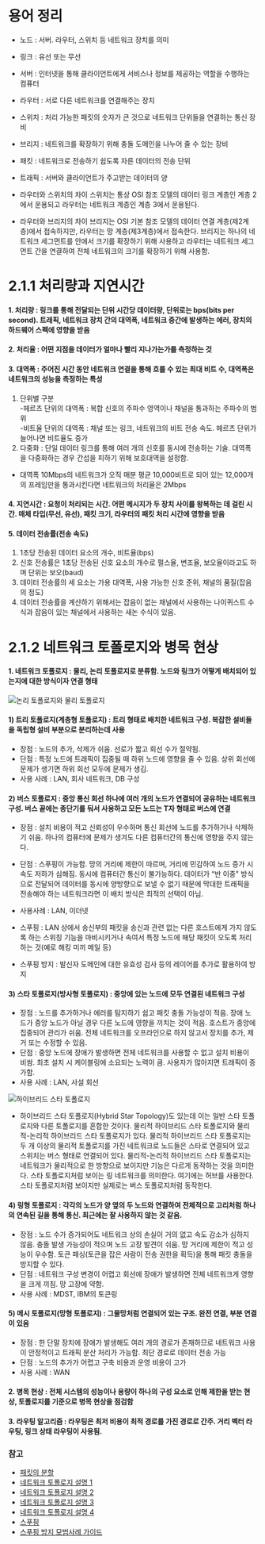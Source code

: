 # **용어 정리**

- 노드 : 서버. 라우터, 스위치 등 네트워크 장치를 의미
- 링크 : 유선 또는 무선
- 서버 : 인터넷을 통해 클라이언트에게 서비스나 정보를 제공하는 역할을 수행하는 컴퓨터
- 라우터 : 서로 다른 네트워크를 연결해주는 장치
- 스위치 : 처리 가능한 패킷의 숫자가 큰 것으로 네트워크 단위들을 연결하는 통신 장비
- 브리지 : 네트워크를 확장하기 위해 충돌 도메인을 나누어 줄 수 있는 장비
- 패킷 : 네트워크로 전송하기 쉽도록 자른 데이터의 전송 단위
- 트래픽 : 서버와 클라이언트가 주고받는 데이터의 양

- 라우터와 스위치의 차이
스위치는 통상 OSI 참조 모델의 데이터 링크 계층인 계층 2에서 운용되고 라우터는 네트워크 계층인 계층 3에서 운용된다.

- 라우터와 브리지의 차이
브리지는 OSI 기본 참조 모델의 데이터 연결 계층(제2계층)에서 접속하지만, 라우터는 망 계층(제3계층)에서 접속한다. 브리지는 하나의 네트워크 세그먼트를 안에서 크기를 확장하기 위해 사용하고 라우터는 네트워크 세그먼트 간을 연결하여 전체 네트워크의 크기를 확장하기 위해 사용함.

# 2.1.1 처리량과 지연시간

#### 1. 처리량 : 링크를 통해 전달되는 단위 시간당 데이터량, 단위로는 bps(bits per second). 트래픽, 네트워크 장치 간의 대역폭, 네트워크 중간에 발생하는 에러, 장치의 하드웨어 스펙에 영향을 받음
#### 2. 처리율 : 어떤 지점을 데이터가 얼마나 빨리 지나가는가를 측정하는 것
#### 3. 대역폭 : 주어진 시간 동안 네트워크 연결을 통해 흐를 수 있는 최대 비트 수, 대역폭은 네트워크의 성능을 측정하는 특성
1) 단위별 구분  
-헤르츠 단위의 대역폭 : 복합 신호의 주파수 영역이나 채널을 통과하는 주파수의 범위  
-비트율 단위의 대역폭 : 채널 또는 링크, 네트워크의 비트 전송 속도. 헤르츠 단위가 늘어나면 비트율도 증가
2) 다중화 : 단일 데이터 링크를 통해 여러 개의 신호를 동시에 전송하는 기술. 대역폭을 다중화하는 경우 간섭을 피하기 위해 보호대역을 설정함. 
* 대역폭 10Mbps의 네트워크가 오직 매분 평균 10,000비트로 되어 있는 12,000개의 프레임만을 통과시킨다면 네트워크의 처리율은 2Mbps
#### 4. 지연시간 : 요청이 처리되는 시간. 어떤 메시지가 두 장치 사이를 왕복하는 데 걸린 시간. 매체 타입(무선, 유선), 패킷 크기, 라우터의 패킷 처리 시간에 영향을 받음
#### 5. 데이터 전송률(전송 속도)
1. 1초당 전송된 데이터 요소의 개수, 비트율(bps)
2. 신호 전송률은 1초당 전송된 신호 요소의 개수로 펄스율, 변조율, 보오율이라고도 하며 단위는 보오(baud)
3. 데이터 전송률의 세 요소는 가용 대역폭, 사용 가능한 신호 준위, 채널의 품질(잡음의 정도)
4. 데이터 전송률을 계산하기 위해서는 잡음이 없는 채널에서 사용하는 나이퀴스트 수식과 잡음이 있는 채널에서 사용하는 새논 수식이 있음.





# 2.1.2 네트워크 토폴로지와 병목 현상
#### 1. 네트워크 토폴로지 : 물리, 논리 토폴로지로 분류함. 노드와 링크가 어떻게 배치되어 있는지에 대한 방식이자 연결 형태
![논리 토폴로지와 물리 토폴로지](https://img1.daumcdn.net/thumb/R1280x0/?scode=mtistory2&fname=https%3A%2F%2Fblog.kakaocdn.net%2Fdn%2FbUjD1k%2FbtqzGrKQkMk%2FLoB3EoQebjtLGLcvT1KAWK%2Fimg.png)
#### 1) 트리 토폴로지(계층형 토폴로지) : 트리 형태로 배치한 네트워크 구성. 복잡한 설비들을 독립형 설비 부분으로 분리하는데 사용
- 장점 : 노드의 추가, 삭제가 쉬움. 선로가 짧고 회선 수가 절약됨.
- 단점 : 특정 노드에 트래픽이 집중될 때 하위 노드에 영향을 줄 수 있음. 상위 회선에 문제가 생기면 하위 회선 모두에 문제가 생김.
- 사용 사례 : LAN, 회사 네트워크, DB 구성

#### 2) 버스 토폴로지 : 중앙 통신 회선 하나에 여러 개의 노드가 연결되어 공유하는 네트워크 구성. 버스 끝에는 종단기를 둬서 사용하고 모든 노드는 T자 형태로 버스에 연결 
- 장점 : 설치 비용이 적고 신뢰성이 우수하며 통신 회선에 노드를 추가하거나 삭제하기 쉬움. 하나의 컴퓨터에 문제가 생겨도 다른 컴퓨터간의 통신에 영향을 주지 않는다.
- 단점 : 스푸핑이 가능함. 망의 거리에 제한이 따르며, 거리에 민감하여 노드 증가 시 속도 저하가 심해짐. 동시에 컴퓨터간 통신이 불가능하다. 데이터가 “반 이중" 방식으로 전달되어 데이터를 동시에 양방향으로 보낼 수 없기 때문에 막대한 트래픽을 전송해야 하는 네트워크라면 이 배치 방식은 최적의 선택이 아님.
- 사용사례 : LAN, 이더넷

- 스푸핑 : LAN 상에서 송신부의 패킷을 송신과 관련 없는 다른 호스트에게 가지 않도록 하는 스위칭 기능을 마비시키거나 속여서 특정 노드에 해당 패킷이 오도록 처리하는 것(예로 해킹 미끼 메일 등)
- 스푸핑 방지 : 발신자 도메인에 대한 유효성 검사 등의 레이어를 추가로 활용하여 방지

#### 3) 스타 토폴로지(방사형 토폴로지) : 중앙에 있는 노드에 모두 연결된 네트워크 구성
- 장점 : 노드를 추가하거나 에러를 탐지하기 쉽고 패킷 충돌 가능성이 적음. 장애 노드가 중앙 노드가 아닐 경우 다른 노드에 영향을 끼치는 것이 적음. 호스트가 중앙에 집중되어 관리가 쉬움. 전체 네트워크를 오프라인으로 하지 않고서 장치를 추가, 제거 또는 수정할 수 있음.
- 단점 : 중앙 노드에 장애가 발생하면 전체 네트워크를 사용할 수 없고 설치 비용이 비쌈. 최초 설치 시 케이블링에 소요되는 노력이 큼. 사용자가 많아지면 트래픽이 증가함.
- 사용 사례 : LAN, 사설 회선

 ![하이브리드 스타 토폴로지](https://img1.daumcdn.net/thumb/R1280x0/?scode=mtistory2&fname=https%3A%2F%2Fblog.kakaocdn.net%2Fdn%2FLIuGr%2FbtqJWTdoEqH%2FRMgG411OPhFo6l1qPw9qyk%2Fimg.png)
- 하이브리드 스타 토폴로지(Hybrid Star Topology)도 있는데 이는 일반 스타 토폴로지와 다른 토폴로지를 혼합한 것이다. 물리적 하이브리드 스타 토폴로지와 물리적-논리적 하이브리드 스타 토폴로지가 있다. 물리적 하이브리드 스타 토폴로지는 두 개 이상의 물리적 토폴로지를 가진 네트워크로 노드들은 스타로 연결되어 있고 스위치는 버스 형태로 연결되어 있다. 물리적-논리적 하이브리드 스타 토폴로지는 네트워크가 물리적으로 한 방향으로 보이지만 기능은 다르게 동작하는 것을 의미한다. 스타 토폴로지처럼 보이는 링 네트워크를 의미한다. 여기에는 허브를 사용한다. 스타 토폴로지처럼 보이지만 실제로는 버스 토폴로지처럼 동작한다.

#### 4) 링형 토폴로지 : 각각의 노드가 양 옆의 두 노드와 연결하여 전체적으로 고리처럼 하나의 연속된 길을 통해 통신. 최근에는 잘 사용하지 않는 것 같음.
- 장점 : 노드 수가 증가되어도 네트워크 상의 손실이 거의 없고 속도 감소가 심하지 않음. 충돌 발생 가능성이 적으며 노드 고장 발견이 쉬움. 망 거리에 제한이 적고 성능이 우수함. 토큰 패싱(토큰을 잡은 사람이 전송 권한을 획득)을 통해 패킷 충돌을 방지할 수 있다.
- 단점 : 네트워크 구성 변경이 어렵고 회선에 장애가 발생하면 전체 네트워크게 영향을 크게 끼침. 망 고장에 약함. 
- 사용 사례 : MDST, IBM의 토큰링

#### 5) 메시 토폴로지(망형 토폴로지) : 그물망처럼 연결되어 있는 구조. 완전 연결, 부분 연결이 있음
- 장점 : 한 단말 장치에 장애가 발생해도 여러 개의 경로가 존재하므로 네트워크 사용이 안정적이고 트래픽 분산 처리가 가능함. 최단 경로로 데이터 전송 가능
- 단점 : 노드의 추가가 어렵고 구축 비용과 운영 비용이 고가
- 사용 사례 : WAN

#### 2. 병목 현상 : 전체 시스템의 성능이나 용량이 하나의 구성 요소로 인해 제한을 받는 현상, 토폴로지를 기준으로 병목 현상을 점검함

#### 3. 라우팅 알고리즘 : 라우팅은 최저 비용이 최적 경로를 가진 경로로 간주. 거리 벡터 라우팅, 링크 상태 라우팅이 사용됨.

### 참고
- [패킷의 분할](https://terms.naver.com/entry.naver?docId=2271895&cid=51207&categoryId=51207)
- [네트워크 토폴로지 설명 1](https://devowen.com/332)
-  [네트워크 토폴로지 설명 2](https://www.edrawsoft.com/kr/for-beginners/what-is-network-topology.html)
-  [네트워크 토폴로지 설명 3](https://sungks.tistory.com/268)
-  [네트워크 토폴로지 설명 4](https://ddangjiwon.tistory.com/m/61)
- [스푸핑](https://kongit.tistory.com/entry/%EC%8A%A4%ED%91%B8%ED%95%91Spoofing%EA%B3%B5%EA%B2%A9%EC%9D%98-%EC%A0%95%EC%9D%98%EC%99%80-%EC%A2%85%EB%A5%98)
- [스푸핑 방지 모범사례 가이드](https://www.cisco.com/c/ko_kr/support/docs/security/email-security-appliance/214844-best-practices-guide-for-anti-spoofing.html)
